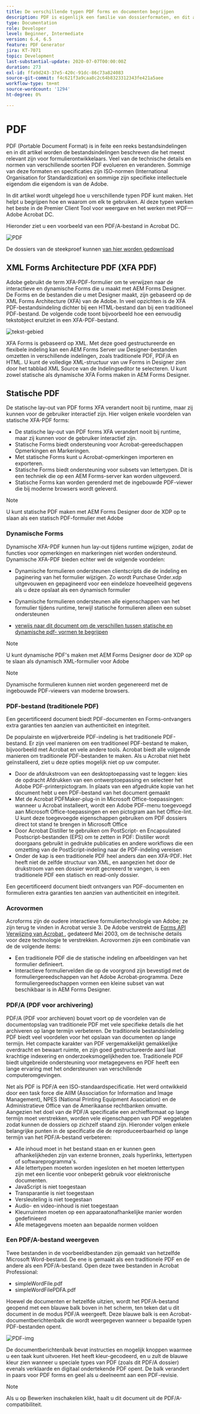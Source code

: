 ```yaml
---
title: De verschillende typen PDF forms en documenten begrijpen
description: PDF is eigenlijk een familie van dossierformaten, en dit artikel beschrijft de types van PDF die belangrijk en relevant voor vormontwikkelaars zijn.
type: Documentation
role: Developer
level: Beginner, Intermediate
version: 6.4, 6.5
feature: PDF Generator
jira: KT-7071
topic: Development
last-substantial-update: 2020-07-07T00:00:00Z
duration: 273
exl-id: ffa9d243-37e5-420c-91dc-86c73a824083
source-git-commit: f4c621f3a9caa8c2c64b8323312343fe421a5aee
workflow-type: tm+mt
source-wordcount: '1294'
ht-degree: 0%

---
```


# PDF

PDF (Portable Document Format) is in feite een reeks bestandsindelingen en in dit artikel worden de bestandsindelingen beschreven die het meest relevant zijn voor formulierontwikkelaars. Veel van de technische details en normen van verschillende soorten PDF evolueren en veranderen. Sommige van deze formaten en specificaties zijn ISO-normen (International Organisation for Standardization) en sommige zijn specifieke intellectuele eigendom die eigendom is van de Adobe.

In dit artikel wordt uitgelegd hoe u verschillende typen PDF kunt maken. Het helpt u begrijpen hoe en waarom om elk te gebruiken. Al deze typen werken het beste in de Premier Client Tool voor weergave en het werken met PDF—Adobe Acrobat DC.

Hieronder ziet u een voorbeeld van een PDF/A-bestand in Acrobat DC.

![ PDF ](assets/pdfa-file-in-acrobat.png)

De dossiers van de steekproef kunnen [ van hier worden gedownload ](assets/pdf-file-types.zip)

## XML Forms Architecture PDF (XFA PDF)

Adobe gebruikt de term XFA-PDF-formulier om te verwijzen naar de interactieve en dynamische Forms die u maakt met AEM Forms Designer. De Forms en de bestanden die u met Designer maakt, zijn gebaseerd op de XML Forms Architecture (XFA) van de Adobe. In veel opzichten is de XFA PDF-bestandsindeling dichter bij een HTML-bestand dan bij een traditioneel PDF-bestand. De volgende code toont bijvoorbeeld hoe een eenvoudig tekstobject eruitziet in een XFA-PDF-bestand.

![ tekst-gebied ](assets/text-field.JPG)

XFA Forms is gebaseerd op XML. Met deze goed gestructureerde en flexibele indeling kan een AEM Forms Server uw Designer-bestanden omzetten in verschillende indelingen, zoals traditionele PDF, PDF/A en HTML. U kunt de volledige XML-structuur van uw Forms in Designer zien door het tabblad XML Source van de Indelingseditor te selecteren. U kunt zowel statische als dynamische XFA Forms maken in AEM Forms Designer.

## Statische PDF

De statische lay-out van PDF forms XFA verandert nooit bij runtime, maar zij kunnen voor de gebruiker interactief zijn. Hier volgen enkele voordelen van statische XFA-PDF forms:

* De statische lay-out van PDF forms XFA verandert nooit bij runtime, maar zij kunnen voor de gebruiker interactief zijn.
* Statische Forms biedt ondersteuning voor Acrobat-gereedschappen Opmerkingen en Markeringen.
* Met statische Forms kunt u Acrobat-opmerkingen importeren en exporteren.
* Statische Forms biedt ondersteuning voor subsets van lettertypen. Dit is een techniek die op een AEM Forms-server kan worden uitgevoerd.
* Statische Forms kan worden gerenderd met de ingebouwde PDF-viewer die bij moderne browsers wordt geleverd.

>[!NOTE]
>
> U kunt statische PDF maken met AEM Forms Designer door de XDP op te slaan als een statisch PDF-formulier met Adobe



### Dynamische Forms

Dynamische XFA-PDF kunnen hun lay-out tijdens runtime wijzigen, zodat de functies voor opmerkingen en markeringen niet worden ondersteund. Dynamische XFA-PDF bieden echter wel de volgende voordelen:

* Dynamische formulieren ondersteunen clientscripts die de indeling en paginering van het formulier wijzigen. Zo wordt Purchase Order.xdp uitgevouwen en gepagineerd voor een eindeloze hoeveelheid gegevens als u deze opslaat als een dynamisch formulier
* Dynamische formulieren ondersteunen alle eigenschappen van het formulier tijdens runtime, terwijl statische formulieren alleen een subset ondersteunen

* [ verwijs naar dit document om de verschillen tussen statische en dynamische pdf- vormen te begrijpen ](https://experienceleague.adobe.com/docs/experience-manager-learn/forms/document-services/pdf-forms-and-documents.html#:~:text=Dynamic%20forms%20support%20all%20the,forms%20support%20only%20a%20subset)

>[!NOTE]
>
> U kunt dynamische PDF&#39;s maken met AEM Forms Designer door de XDP op te slaan als dynamisch XML-formulier voor Adobe

>[!NOTE]
>
> Dynamische formulieren kunnen niet worden gegenereerd met de ingebouwde PDF-viewers van moderne browsers.

### PDF-bestand (traditionele PDF)

Een gecertificeerd document biedt PDF-documenten en Forms-ontvangers extra garanties ten aanzien van authenticiteit en integriteit.

De populairste en wijdverbreide PDF-indeling is het traditionele PDF-bestand. Er zijn veel manieren om een traditioneel PDF-bestand te maken, bijvoorbeeld met Acrobat en vele andere tools. Acrobat biedt alle volgende manieren om traditionele PDF-bestanden te maken. Als u Acrobat niet hebt geïnstalleerd, ziet u deze opties mogelijk niet op uw computer.

* Door de afdrukstroom van een desktoptoepassing vast te leggen: kies de opdracht Afdrukken van een ontwerptoepassing en selecteer het Adobe PDF-printerpictogram. In plaats van een afgedrukte kopie van het document hebt u een PDF-bestand van het document gemaakt
* Met de Acrobat PDFMaker-plug-in in Microsoft Office-toepassingen: wanneer u Acrobat installeert, wordt een Adobe PDF-menu toegevoegd aan Microsoft Office-toepassingen en een pictogram aan het Office-lint. U kunt deze toegevoegde eigenschappen gebruiken om PDF dossiers direct tot stand te brengen in Microsoft Office
* Door Acrobat Distiller te gebruiken om PostScript- en Encapsulated Postscript-bestanden (EPS) om te zetten in PDF: Distiller wordt doorgaans gebruikt in gedrukte publicaties en andere workflows die een omzetting van de PostScript-indeling naar de PDF-indeling vereisen
* Onder de kap is een traditionele PDF heel anders dan een XFA-PDF. Het heeft niet de zelfde structuur van XML, en aangezien het door de drukstroom van een dossier wordt gecreeerd te vangen, is een traditionele PDF een statisch en read-only dossier.

Een gecertificeerd document biedt ontvangers van PDF-documenten en formulieren extra garanties ten aanzien van authenticiteit en integriteit.

### Acrovormen

Acroforms zijn de oudere interactieve formuliertechnologie van Adobe; ze zijn terug te vinden in Acrobat versie 3. De Adobe verstrekt de [ Forms API Verwijzing van Acrobat ](assets/FormsAPIReference.pdf), gedateerd Mei 2003, om de technische details voor deze technologie te verstrekken. Acrovormen zijn een combinatie van de
de volgende items:

* Een traditionele PDF die de statische indeling en afbeeldingen van het formulier definieert.
* Interactieve formuliervelden die op de voorgrond zijn bevestigd met de formuliergereedschappen van het Adobe Acrobat-programma. Deze formuliergereedschappen vormen een kleine subset van wat beschikbaar is in AEM Forms Designer.

### PDF/A (PDF voor archivering)

PDF/A (PDF voor archieven) bouwt voort op de voordelen van de documentopslag van traditionele PDF met vele specifieke details die het archiveren op lange termijn verbeteren. De traditionele bestandsindeling PDF biedt veel voordelen voor het opslaan van documenten op lange termijn. Het compacte karakter van PDF vergemakkelijkt gemakkelijke overdracht en bewaart ruimte, en zijn goed gestructureerde aard laat krachtige indexering en onderzoeksmogelijkheden toe. Traditionele PDF biedt uitgebreide ondersteuning voor metagegevens en PDF heeft een lange ervaring met het ondersteunen van verschillende computeromgevingen.

Net als PDF is PDF/A een ISO-standaardspecificatie. Het werd ontwikkeld door een task force die AIIM (Association for Information and Image Management), NPES (National Printing Equipment Association) en de Administratieve Office van de Amerikaanse rechtbanken omvatte. Aangezien het doel van de PDF/A specificatie een archiefformaat op lange termijn moet verstrekken, worden vele eigenschappen van PDF weggelaten zodat kunnen de dossiers op zichzelf staand zijn. Hieronder volgen enkele belangrijke punten in de specificatie die de reproduceerbaarheid op lange termijn van het PDF/A-bestand verbeteren:

* Alle inhoud moet in het bestand staan en er kunnen geen afhankelijkheden zijn van externe bronnen, zoals hyperlinks, lettertypen of softwareprogramma&#39;s.
* Alle lettertypen moeten worden ingesloten en het moeten lettertypen zijn met een licentie voor onbeperkt gebruik voor elektronische documenten.
* JavaScript is niet toegestaan
* Transparantie is niet toegestaan
* Versleuteling is niet toegestaan
* Audio- en video-inhoud is niet toegestaan
* Kleurruimten moeten op een apparaatonafhankelijke manier worden gedefinieerd
* Alle metagegevens moeten aan bepaalde normen voldoen

### Een PDF/A-bestand weergeven

Twee bestanden in de voorbeeldbestanden zijn gemaakt van hetzelfde Microsoft Word-bestand. De ene is gemaakt als een traditionele PDF en de andere als een PDF/A-bestand. Open deze twee bestanden in Acrobat Professional:

* simpleWordFile.pdf
* simpleWordFilePDFA.pdf

Hoewel de documenten er hetzelfde uitzien, wordt het PDF/A-bestand geopend met een blauwe balk boven in het scherm, ten teken dat u dit document in de modus PDF/A weergeeft. Deze blauwe balk is een Acrobat-documentberichtenbalk die wordt weergegeven wanneer u bepaalde typen PDF-bestanden opent.

![ PDF-img ](assets/pdfa-message.png)

De documentberichtenbalk bevat instructies en mogelijk knoppen waarmee u een taak kunt uitvoeren. Het heeft kleur-gecodeerd, en u zult de blauwe kleur zien wanneer u speciale types van PDF (zoals dit PDF/A dossier) evenals verklaarde en digitaal ondertekende PDF opent. De balk verandert in paars voor PDF forms en geel als u deelneemt aan een PDF-revisie.

>[!NOTE]
>
> Als u op Bewerken inschakelen klikt, haalt u dit document uit de PDF/A-compatibiliteit.
